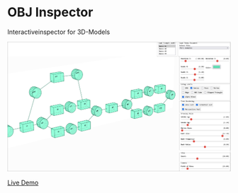 # OBJ Inspector

Interactiveinspector for 3D-Models

![Screenshot](./preview.png)

[Live Demo](https://static.laszlokorte.de/obj-inspector)
